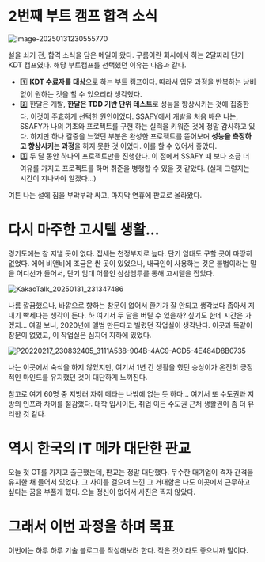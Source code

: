 # 2번째 부트 캠프 합격 소식

![image-20250131230555770](../../../../../Documents/GitHub/dalcheonroadhead-github-blog/dalcheonroadhead.github.io/images/DAY_0_ORIENTATION/image-20250131230555770.png)

설을 쇠기 전, 합격 소식을 담은 메일이 왔다. 구름이란 회사에서 하는 2달짜리 단기 KDT 캠프였다. 해당 부트캠프를 선택했던 이유는 다음과 같다.

- 1️⃣ **KDT 수료자를 대상**으로 하는 부트 캠프이다. 따라서 입문 과정을 반복하는 낭비 없이 원하는 것을 할 수 있으리라 생각했다.
- 2️⃣ 한달은 개발, **한달은 TDD 기반 단위 테스트**로 성능을 향상시키는 것에 집중한다. 이것이 주효하게 선택한 원인이었다. SSAFY에서 개발을 처음 배운 나는, SSAFY가 나의 기초와 프로젝트를 구현 하는 실력을 키워준 것에 정말 감사하고 있다. 하지만 하나 갈증을 느꼈던 부분은 완성한 프로젝트를 뜯어보며 **성능을 측정하고 향상시키는 과정**을 하지 못한 것 이었다. 이를 할 수 있어서 좋았다.
- 3️⃣ 두 달 동안 하나의 프로젝트만을 진행한다. 이 점에서 SSAFY 때 보다 조금 더 여유를 가지고 프로젝트를 하며 취준을 병행할 수 있을 것 같았다. (실제 그럴지는 시간이 지나봐야 알겠다...)

여튼 나는 설에 짐을 부랴부랴 싸고, 마지막 연휴에 판교로 올라왔다.

# 다시 마주한 고시텔 생활...

경기도에는 참 지낼 곳이 없다. 집세는 천정부지로 높다. 단기 임대도 구할 곳이 마땅히 없었다. 에어 비앤비에 조금은 싼 곳이 있었으나, 내국인이 사용하는 것은 불법이라는 말을 어디선가 들어서, 단기 임대 어플인 삼삼엠투를 통해 고시텔을 잡았다.

![KakaoTalk_20250131_231347486](../../../../../Documents/GitHub/dalcheonroadhead-github-blog/dalcheonroadhead.github.io/images/DAY_0_ORIENTATION/KakaoTalk_20250131_231347486.jpg)

나름 깔끔했으나, 바깥으로 향하는 창문이 없어서 환기가 잘 안되고 생각보다 좁아서 지내기 빡세다는 생각이 든다. 하 여기서 두 달을 버틸 수 있을까? 싶기도 한데 시간은 가겠지... 여길 보니, 2020년에 앨범 만든다고 빌렸던 작업실이 생각난다. 이곳과 똑같이 창문이 없었고, 이 작업실은 심지어 지하에 있었다. 

![P20220217_230832405_3111A538-904B-4AC9-ACD5-4E484D8B0735](../../../../../Documents/GitHub/dalcheonroadhead-github-blog/dalcheonroadhead.github.io/images/DAY_0_ORIENTATION/P20220217_230832405_3111A538-904B-4AC9-ACD5-4E484D8B0735.jpg)

나는 이곳에서 숙식을 하지 않았지만, 여기서 1년 간 생활을 했던 승상이가 온전히 긍정적인 마인드를 유지했던 것이 대단하게 느껴진다.

참고로 여기 60명 중 지방러 자취 메타는 나밖에 없는 듯 하다... 여기서 또 수도권과 지방의 인프라 차이를 절감했다. 대학 입시이든, 취업 이든 수도권 근처 생활권이 좀 더 유리한 것 같다.

# 역시 한국의 IT 메카 대단한 판교

오늘 첫 OT를 가지고 출근했는데, 판교는 정말 대단했다. 무수한 대기업이 격자 간격을 유지한 채 들어서 있었다. 그 사이를 걸으며 느낀 그 거대함은 나도 이곳에서 근무하고 싶다는 꿈을 부풀게 했다. 오늘 정신이 없어서 사진은 찍지 않았다.

# 그래서 이번 과정을 하며 목표

이번에는 하루 하루 기술 블로그를 작성해보려 한다. 작은 것이라도 좋으니까 말이다.